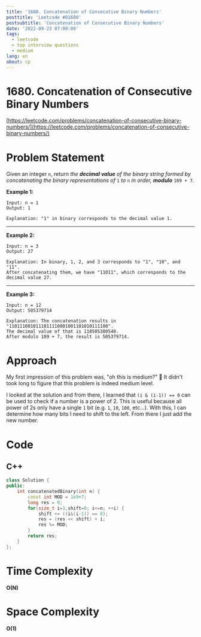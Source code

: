 ```yaml
---
title: '1680. Concatenation of Consecutive Binary Numbers'
posttitle: 'Leetcode #01680'
postsubtitle: 'Concatenation of Consecutive Binary Numbers'
date: '2022-09-23 07:00:00'
tags:
  - leetcode
  - top interview questions
  - medium
lang: en
about: cp
---
```


# 1680. Concatenation of Consecutive Binary Numbers

[https://leetcode.com/problems/concatenation-of-consecutive-binary-numbers/](https://leetcode.com/problems/concatenation-of-consecutive-binary-numbers/)

# Problem Statement

Given an integer `n`, return _the **decimal value** of the binary string formed by concatenating the binary representations of_ `1` _to_ `n` _in order, **modulo**_ `109 + 7`.

**Example 1:**

```text
Input: n = 1
Output: 1

Explanation: "1" in binary corresponds to the decimal value 1.
```

---

**Example 2:**

```text
Input: n = 3
Output: 27

Explanation: In binary, 1, 2, and 3 corresponds to "1", "10", and "11".
After concatenating them, we have "11011", which corresponds to the decimal value 27.
```

---

**Example 3:**

```text
Input: n = 12
Output: 505379714

Explanation: The concatenation results in "1101110010111011110001001101010111100".
The decimal value of that is 118505380540.
After modulo 109 + 7, the result is 505379714.
```

# Approach

My first impression of this problem was, "oh this is medium?" 🤣
It didn't took long to figure that this problem is indeed medium level.

I looked at the solution and from there, I learned that `(i & (i-1)) == 0` can be used to check if a number is a power of 2. This is useful because all power of 2s only have a single `1` bit (e.g. `1`, `10`, `100`, etc...). With this, I can determine how many bits I need to shift to the left. From there I just add the new number.

# Code

## C++

```cpp
class Solution {
public:
    int concatenatedBinary(int n) {
        const int MOD = 1e9+7;
        long res = 0;
        for(size_t i=1,shift=0; i<=n; ++i) {
            shift += ((i&(i-1)) == 0);
            res = (res << shift) + i;
            res %= MOD;
        }
        return res;
    }
};
```

# Time Complexity

**O(N)**

# Space Complexity

**O(1)**
